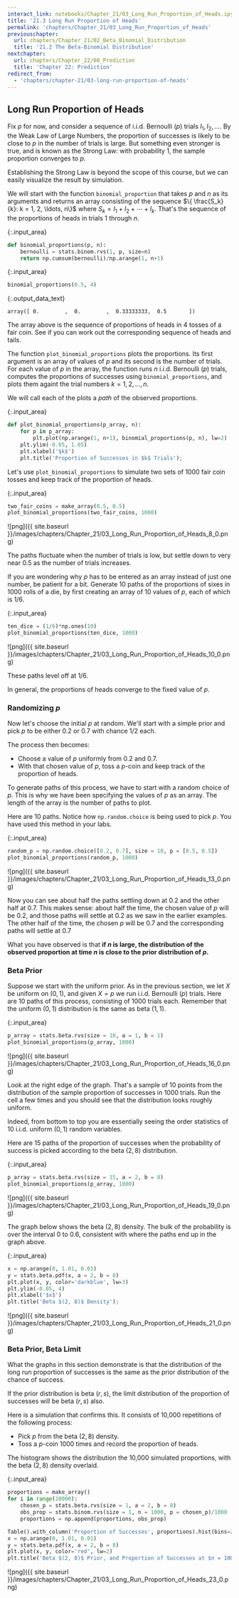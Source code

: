 ```yaml
---
interact_link: notebooks/Chapter_21/03_Long_Run_Proportion_of_Heads.ipynb
title: '21.3 Long Run Proportion of Heads'
permalink: 'chapters/Chapter_21/03_Long_Run_Proportion_of_Heads'
previouschapter:
  url: chapters/Chapter_21/02_Beta_Binomial_Distribution
  title: '21.2 The Beta-Binomial Distribution'
nextchapter:
  url: chapters/Chapter_22/00_Prediction
  title: 'Chapter 22: Prediction'
redirect_from:
  - 'chapters/chapter-21/03-long-run-proportion-of-heads'
---
```


## Long Run Proportion of Heads

Fix $p$ for now, and consider a sequence of i.i.d. Bernoulli $(p)$ trials $I_1, I_2, \ldots$. By the Weak Law of Large Numbers, the proportion of successes is likely to be close to $p$ in the number of trials is large. But something even stronger is true, and is known as the Strong Law: with probability 1, the sample proportion converges to $p$. 

Establishing the Strong Law is beyond the scope of this course, but we can easily visualize the result by simulation. 

We will start with the function `binomial_proportion` that takes $p$ and $n$ as its arguments and returns an array consisting of the sequence $\{ \frac{S_k}{k}: k = 1, 2, \ldots, n\}$ where $S_k = I_1 + I_2 + \cdots + I_k$. That's the sequence of the proportions of heads in trials 1 through $n$.


{:.input_area}
```python
def binomial_proportions(p, n):
    bernoulli = stats.binom.rvs(1, p, size=n)
    return np.cumsum(bernoulli)/np.arange(1, n+1)
```


{:.input_area}
```python
binomial_proportions(0.5, 4)
```




{:.output_data_text}
```
array([ 0.        ,  0.        ,  0.33333333,  0.5       ])
```



The array above is the sequence of proportions of heads in 4 tosses of a fair coin. See if you can work out the corresponding sequence of heads and tails.

The function `plot_binomial_proportions` plots the proportions. Its first argument is an array of values of $p$ and its second is the number of trials. For each value of $p$ in the array, the function runs $n$ i.i.d. Bernoulli $(p)$ trials, computes the proportions of successes using `binomial_proportions`, and plots them againt the trial numbers $k = 1, 2, \ldots , n$.

We will call each of the plots a *path* of the observed proportions.


{:.input_area}
```python
def plot_binomial_proportions(p_array, n):
    for p in p_array:
        plt.plot(np.arange(1, n+1), binomial_proportions(p, n), lw=2)
    plt.ylim(-0.05, 1.05)
    plt.xlabel('$k$')
    plt.title('Proportion of Successes in $k$ Trials');
```

Let's use `plot_binomial_proportions` to simulate two sets of 1000 fair coin tosses and keep track of the proportion of heads.


{:.input_area}
```python
two_fair_coins = make_array(0.5, 0.5)
plot_binomial_proportions(two_fair_coins, 1000)
```


![png]({{ site.baseurl }}/images/chapters/Chapter_21/03_Long_Run_Proportion_of_Heads_8_0.png)


The paths fluctuate when the number of trials is low, but settle down to very near 0.5 as the number of trials increases.

If you are wondering why $p$ has to be entered as an array instead of just one number, be patient for a bit. Generate 10 paths of the proportions of sixes in 1000 rolls of a die, by first creating an array of 10 values of $p$, each of which is 1/6.


{:.input_area}
```python
ten_dice = (1/6)*np.ones(10)
plot_binomial_proportions(ten_dice, 1000)
```


![png]({{ site.baseurl }}/images/chapters/Chapter_21/03_Long_Run_Proportion_of_Heads_10_0.png)


These paths level off at $1/6$.

In general, the proportions of heads converge to the fixed value of $p$.

### Randomizing $p$
Now let's choose the initial $p$ at random. We'll start with a simple prior and pick $p$ to be either 0.2 or 0.7 with chance 1/2 each. 

The process then becomes:
- Choose a value of $p$ uniformly from 0.2 and 0.7.
- With that chosen value of $p$, toss a $p$-coin and keep track of the proportion of heads.

To generate paths of this process, we have to start with a random choice of $p$. This is why we have been specifying the values of $p$ as an array. The length of the array is the number of paths to plot.

Here are 10 paths. Notice how `np.random.choice` is being used to pick $p$. You have used this method in your labs.


{:.input_area}
```python
random_p = np.random.choice([0.2, 0.7], size = 10, p = [0.5, 0.5])
plot_binomial_proportions(random_p, 1000)
```


![png]({{ site.baseurl }}/images/chapters/Chapter_21/03_Long_Run_Proportion_of_Heads_13_0.png)


Now you can see about half the paths settling down at 0.2 and the other half at 0.7. This makes sense: about half the time, the chosen value of $p$ will be 0.2, and those paths will settle at 0.2 as we saw in the earlier examples. The other half of the time, the chosen $p$ will be 0.7 and the corresponding paths will settle at 0.7

What you have observed is that **if $n$ is large, the distribution of the observed proportion at time $n$ is close to the prior distribution of $p$.**

### Beta Prior
Suppose we start with the uniform prior. As in the previous section, we let $X$ be uniform on $(0, 1)$, and given $X = p$ we run i.i.d. Bernoulli $(p)$ trials. Here are 10 paths of this process, consisting of 1000 trials each. Remember that the uniform $(0, 1)$ distribution is the same as beta $(1, 1)$.


{:.input_area}
```python
p_array = stats.beta.rvs(size = 10, a = 1, b = 1)
plot_binomial_proportions(p_array, 1000)
```


![png]({{ site.baseurl }}/images/chapters/Chapter_21/03_Long_Run_Proportion_of_Heads_16_0.png)


Look at the right edge of the graph. That's a sample of 10 points from the distribution of the sample proportion of successes in 1000 trials. Run the cell a few times and you should see that the distribution looks roughly uniform.

Indeed, from bottom to top you are essentially seeing the order statistics of 10 i.i.d. uniform $(0, 1)$ random variables.

Here are 15 paths of the proportion of successes when the probability of success is picked according to the beta $(2, 8)$ distribution.


{:.input_area}
```python
p_array = stats.beta.rvs(size = 15, a = 2, b = 8)
plot_binomial_proportions(p_array, 1000)
```


![png]({{ site.baseurl }}/images/chapters/Chapter_21/03_Long_Run_Proportion_of_Heads_19_0.png)


The graph below shows the beta $(2, 8)$ density. The bulk of the probability is over the interval 0 to 0.6, consistent with where the paths end up in the graph above.


{:.input_area}
```python
x = np.arange(0, 1.01, 0.01)
y = stats.beta.pdf(x, a = 2, b = 8)
plt.plot(x, y, color='darkblue', lw=3)
plt.ylim(-0.05, 4)
plt.xlabel('$x$')
plt.title('Beta $(2, 8)$ Density');
```


![png]({{ site.baseurl }}/images/chapters/Chapter_21/03_Long_Run_Proportion_of_Heads_21_0.png)


### Beta Prior, Beta Limit
What the graphs in this section demonstrate is that the distribution of the long run proportion of successes is the same as the prior distribution of the chance of success.

If the prior distribution is beta $(r, s)$, the limit distribution of the proportion of successes will be beta $(r, s)$ also.

Here is a simulation that confirms this. It consists of 10,000 repetitions of the following process:
- Pick $p$ from the beta $(2, 8)$ density.
- Toss a $p$-coin 1000 times and record the proportion of heads.

The histogram shows the distribution the 10,000 simulated proportions, with the beta $(2, 8)$ density overlaid.


{:.input_area}
```python
proportions = make_array()
for i in range(10000):
    chosen_p = stats.beta.rvs(size = 1, a = 2, b = 8)
    obs_prop = stats.binom.rvs(size = 1, n = 1000, p = chosen_p)/1000
    proportions = np.append(proportions, obs_prop)

Table().with_column('Proportion of Successes', proportions).hist(bins=20)
x = np.arange(0, 1.01, 0.01)
y = stats.beta.pdf(x, a = 2, b = 8)
plt.plot(x, y, color='red', lw=2)
plt.title('Beta $(2, 8)$ Prior, and Proportion of Successes at $n = 1000$');
```


![png]({{ site.baseurl }}/images/chapters/Chapter_21/03_Long_Run_Proportion_of_Heads_23_0.png)

